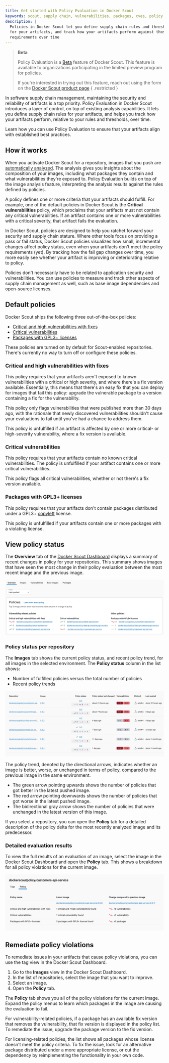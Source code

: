```yaml
---
title: Get started with Policy Evaluation in Docker Scout
keywords: scout, supply chain, vulnerabilities, packages, cves, policy
description: |
  Policies in Docker Scout let you define supply chain rules and thresholds
  for your artifacts, and track how your artifacts perform against those
  requirements over time
---
```


> **Beta**
>
> Policy Evaluation is a [Beta](/release-lifecycle/#beta) feature of Docker
> Scout. This feature is available to organizations participating in the
> limited preview program for policies.
>
> If you're interested in trying out this feature, reach out using the form on
> the [Docker Scout product page](https://docker.com/products/docker-scout)
{ .restricted }

In software supply chain management, maintaining the security and reliability
of artifacts is a top priority. Policy Evaluation in Docker Scout introduces a
layer of control, on top of existing analysis capabilities. It lets you define
supply chain rules for your artifacts, and helps you track how your artifacts
perform, relative to your rules and thresholds, over time.

Learn how you can use Policy Evaluation to ensure that your artifacts align
with established best practices.

## How it works

When you activate Docker Scout for a repository, images that you push are
[automatically analyzed](./image-analysis.md). The analysis gives you insights
about the composition of your images, including what packages they contain and
what vulnerabilities they're exposed to. Policy Evaluation builds on top of the
image analysis feature, interpreting the analysis results against the rules
defined by policies.

A policy defines one or more criteria that your artifacts should fulfill. For
example, one of the default policies in Docker Scout is the **Critical
vulnerabilities** policy, which proclaims that your artifacts must not contain
any critical vulnerabilities. If an artifact contains one or more
vulnerabilities with a critical severity, that artifact fails the evaluation.

In Docker Scout, policies are designed to help you ratchet forward your
security and supply chain stature. Where other tools focus on providing a pass
or fail status, Docker Scout policies visualizes how small, incremental changes
affect policy status, even when your artifacts don't meet the policy
requirements (yet). By tracking how the fail gap changes over time, you more
easily see whether your artifact is improving or deteriorating relative to
policy.

Policies don't necessarily have to be related to application security and
vulnerabilities. You can use policies to measure and track other aspects of
supply chain management as well, such as base image dependencies and
open-source licenses.

## Default policies

Docker Scout ships the following three out-of-the-box policies:

- [Critical and high vulnerabilities with fixes](#critical-and-high-vulnerabilities-with-fixes)
- [Critical vulnerabilities](#critical-vulnerabilities)
- [Packages with GPL3+ licenses](#packages-with-gpl3-licenses)

These policies are turned on by default for Scout-enabled repositories. There's
currently no way to turn off or configure these policies.

### Critical and high vulnerabilities with fixes

This policy requires that your artifacts aren't exposed to known
vulnerabilities with a critical or high severity, and where there's a fix
version available. Essentially, this means that there's an easy fix that you
can deploy for images that fail this policy: upgrade the vulnerable package to
a version containing a fix for the vulnerability.

This policy only flags vulnerabilities that were published more than 30
days ago, with the rationale that newly discovered vulnerabilities
shouldn't cause your evaluations to fail until you've had a chance to
address them.

This policy is unfulfilled if an artifact is affected by one or more critical-
or high-severity vulnerability, where a fix version is available.

### Critical vulnerabilities

This policy requires that your artifacts contain no known critical
vulnerabilities. The policy is unfulfilled if your artifact contains one or
more critical vulnerabilities.

This policy flags all critical vulnerabilities, whether or not there's a fix
version available.

### Packages with GPL3+ licenses

This policy requires that your artifacts don't contain packages distributed
under a GPL3+ [copyleft](https://en.wikipedia.org/wiki/Copyleft) license.

This policy is unfulfilled if your artifacts contain one or more packages with
a violating license.

## View policy status

The **Overview** tab of the [Docker Scout Dashboard](https://scout.docker.com/)
displays a summary of recent changes in policy for your repositories.
This summary shows images that have seen the most change in their policy
evaluation between the most recent image and the previous image.

![Policy overview](./images/policy-overview.webp)

### Policy status per repository

The **Images** tab shows the current policy status, and recent policy trend,
for all images in the selected environment. The **Policy status** column in the
list shows:

- Number of fulfilled policies versus the total number of policies
- Recent policy trends

![Policy status in the image list](./images/policy-image-list.webp)

The policy trend, denoted by the directional arrows, indicates whether an image
is better, worse, or unchanged in terms of policy, compared to the previous
image in the same environment.

- The green arrow pointing upwards shows the number of policies that got better
  in the latest pushed image.
- The red arrow pointing downwards shows the number of policies that got worse
  in the latest pushed image.
- The bidirectional gray arrow shows the number of policies that were unchanged
  in the latest version of this image.

If you select a repository, you can open the **Policy** tab for a detailed
description of the policy delta for the most recently analyzed image and its
predecessor.

### Detailed evaluation results

To view the full results of an evaluation of an image, select the image in
the Docker Scout Dashboard and open the **Policy** tab. This shows a
breakdown for all policy violations for the current image.

![Detailed Policy Evaluation results](./images/policy-detailed-results.webp)

## Remediate policy violations

To remediate issues in your artifacts that cause policy violations, you can use
the tag view in the Docker Scout Dashboard.

1. Go to the **Images** view in the Docker Scout Dashboard.
2. In the list of repositories, select the image that you want to improve.
3. Select an image.
4. Open the **Policy** tab.

The **Policy** tab shows you all of the policy violations for the current
image. Expand the policy menus to learn which packages in the image are
causing the evaluation to fail.

For vulnerability-related policies, if a package has an available fix version
that removes the vulnerability, that fix version is displayed in the policy
list. To remediate the issue, upgrade the package version to the fix version.

For licensing-related policies, the list shows all packages whose license
doesn't meet the policy criteria. To fix the issue, look for an alternative
package distributed under a more appropriate license, or cut the dependency by
reimplementing the functionality in your own code.

